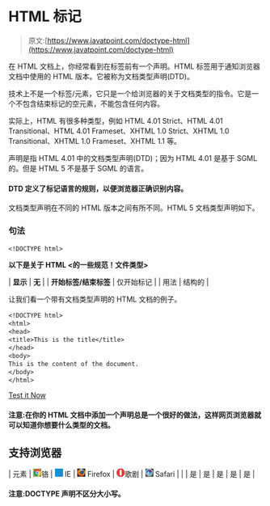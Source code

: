 # HTML 标记

> 原文:[https://www.javatpoint.com/doctype-html](https://www.javatpoint.com/doctype-html)

在 HTML 文档上，你经常看到在标签前有一个声明。HTML 标签用于通知浏览器文档中使用的 HTML 版本。它被称为文档类型声明(DTD)。

技术上不是一个标签/元素，它只是一个给浏览器的关于文档类型的指令。它是一个不包含结束标记的空元素，不能包含任何内容。

实际上，HTML 有很多种类型，例如 HTML 4.01 Strict、HTML 4.01 Transitional、HTML 4.01 Frameset、XHTML 1.0 Strict、XHTML 1.0 Transitional、XHTML 1.0 Frameset、XHTML 1.1 等。

声明是指 HTML 4.01 中的文档类型声明(DTD)；因为 HTML 4.01 是基于 SGML 的。但是 HTML 5 不是基于 SGML 的语言。

#### DTD 定义了标记语言的规则，以便浏览器正确识别内容。

文档类型声明在不同的 HTML 版本之间有所不同。HTML 5 文档类型声明如下。

### 句法

```
<!DOCTYPE html>

```

**以下是关于 HTML <的一些规范！文件类型>**

| **显示** | **无** |
| **开始标签/结束标签** | 仅开始标记 |
| 用法 | 结构的 |

让我们看一个带有文档类型声明的 HTML 文档的例子。

```
<!DOCTYPE html>
<html>
<head>
<title>This is the title</title>
</head>
<body>
This is the content of the document.
</body>
</html>

```

[Test it Now](https://www.javatpoint.com/oprweb/test.jsp?filename=htmldoctype1)

#### 注意:在你的 HTML 文档中添加一个声明总是一个很好的做法，这样网页浏览器就可以知道你想要什么类型的文档。

## 支持浏览器

| 元素 | ![chrome browser](img/4fbdc93dc2016c5049ed108e7318df19.png)铬 | ![ie browser](img/83dd23df1fe8373fd5bf054b2c1dd88b.png) IE | ![firefox browser](img/4f001fff393888a8a807ed29b28145d1.png) Firefox | ![opera browser](img/6cad4a592cc69a052056a0577b4aac65.png)歌剧 | ![safari browser](img/a0f6a9711a92203c5dc5c127fe9c9fca.png) Safari |
|  | 是 | 是 | 是 | 是 | 是 |

#### 注意:DOCTYPE 声明不区分大小写。